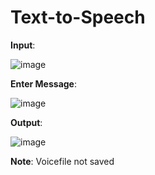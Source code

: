 # Text-to-Speech
**Input**:

![image](https://user-images.githubusercontent.com/8421214/118023268-58d12800-b32b-11eb-804d-0683c0c2071a.png)

**Enter Message**:

![image](https://user-images.githubusercontent.com/8421214/118023062-14de2300-b32b-11eb-874a-c037932f8691.png)

**Output**:

![image](https://user-images.githubusercontent.com/8421214/118023186-40610d80-b32b-11eb-8d3c-5c7b0df2a36c.png)

**Note**: Voicefile not saved
